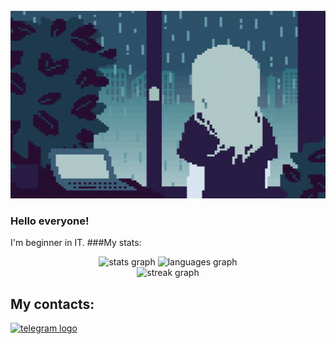 <br clear="both">

<div align="center">
  <img height="300" width="600" src="Haramura.gif"/>
</div>

### Hello everyone!
I'm beginner in IT.
###My stats:

<div align="center">
  <img src="https://github-readme-stats.vercel.app/api?username=Haramura101&hide_title=false&hide_rank=false&show_icons=true&include_all_commits=true&count_private=true&disable_animations=false&theme=dracula&locale=en&hide_border=false&order=1" height="150" alt="stats graph"  />
  <img src="https://github-readme-stats.vercel.app/api/top-langs?username=Haramura101&locale=en&hide_title=false&layout=compact&card_width=320&langs_count=5&theme=dracula&hide_border=false&order=2" height="150" alt="languages graph"  />
</div>

<div align="center">
  <img src="https://streak-stats.demolab.com?user=Haramura101&locale=en&mode=daily&theme=dark&hide_border=false&border_radius=5&order=3" height="220" alt="streak graph"  />
</div>

## My contacts:

<div>
    <a href="https://t.me/Haramura101" target="_blank">
    <img src="https://img.shields.io/static/v1?message=Telegram&logo=telegram&label=&color=2CA5E0&logoColor=white&labelColor=&style=for-the-badge" height="25" alt="telegram logo"  />
  </a>
</div>
